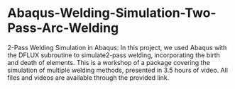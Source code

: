 # Abaqus-Welding-Simulation-Two-Pass-Arc-Welding
2-Pass Welding Simulation in Abaqus: In this project, we used Abaqus with the DFLUX subroutine to simulate2-pass welding, incorporating the birth and death of elements. This is a workshop of a package covering the simulation of multiple welding methods, presented in 3.5 hours of video. All files and videos are available through the provided link.
